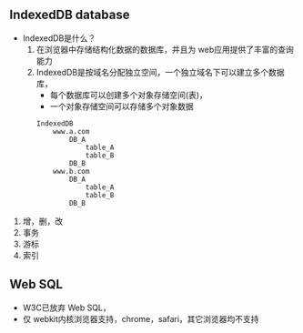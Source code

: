 
## IndexedDB database
- IndexedDB是什么？
    1. 在浏览器中存储结构化数据的数据库，并且为 web应用提供了丰富的查询能力
    2. IndexedDB是按域名分配独立空间，一个独立域名下可以建立多个数据库，
        - 每个数据库可以创建多个对象存储空间(表)，
        - 一个对象存储空间可以存储多个对象数据
        ```
        IndexedDB
            www.a.com
                DB_A
                    table_A
                    table_B
                DB_B
            www.b.com
                DB_A
                    table_A
                    table_B
                DB_B
        ```
1. 增，删，改
2. 事务
3. 游标
4. 索引



## Web SQL
- W3C已放弃 Web SQL，
- 仅 webkit内核浏览器支持，chrome，safari，其它浏览器均不支持























